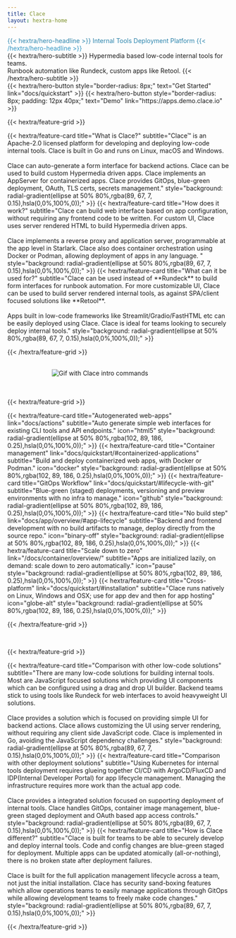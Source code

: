 ```yaml
---
title: Clace
layout: hextra-home
---
```


<div class="hx-mt-6 hx-mb-6" style="background: #277A9F; background: linear-gradient(180deg, #277A9F, #359ece); color: transparent; background-clip: text; -webkit-background-clip: text;">
{{< hextra/hero-headline >}}
  Internal Tools Deployment Platform
{{< /hextra/hero-headline >}}
</div>

<div class="hx-mb-10">
{{< hextra/hero-subtitle >}}
  Hypermedia based low-code internal tools for teams.&nbsp;<br class="sm:hx-block hx-hidden"/>
  Runbook automation like Rundeck, custom apps like Retool.
{{< /hextra/hero-subtitle >}}
</div>

<div class="hx-mb-4">
{{< hextra/hero-button style="border-radius: 8px;" text="Get Started" link="docs/quickstart" >}}
{{< hextra/hero-button style="border-radius: 8px; padding: 12px 40px;" text="Demo" link="https://apps.demo.clace.io" >}}
</div>

{{< hextra/feature-grid >}}

<!-- prettier-ignore --> {{< hextra/feature-card title="What is Clace?" subtitle="Clace™ is an Apache-2.0 licensed platform for developing and deploying low-code internal tools. Clace is built in Go and runs on Linux, macOS and Windows.<br><br>Clace can auto-generate a form interface for backend actions. Clace can be used to build custom Hypermedia driven apps. Clace implements an AppServer for containerized apps. Clace provides GitOps, blue-green deployment, OAuth, TLS certs, secrets management." style="background: radial-gradient(ellipse at 50% 80%,rgba(89, 67, 7, 0.15),hsla(0,0%,100%,0));" >}}

<!-- prettier-ignore --> {{< hextra/feature-card title="How does it work?" subtitle="Clace can build web interface based on app configuration, without requiring any frontend code to be written. For custom UI, Clace uses server rendered HTML to build Hypermedia driven apps.<br><br>Clace implements a reverse proxy and application server, programmable at the app level in Starlark. Clace also does container orchestration using Docker or Podman, allowing deployment of apps in any language. " style="background: radial-gradient(ellipse at 50% 80%,rgba(89, 67, 7, 0.15),hsla(0,0%,100%,0));" >}}

<!-- prettier-ignore --> {{< hextra/feature-card title="What can it be used for?" subtitle="Clace can be used instead of **Rundeck** to build form interfaces for runbook automation. For more customizable UI, Clace can be used to build server rendered internal tools, as against SPA/client focused solutions like **Retool**.<br><br>Apps built in low-code frameworks like Streamlit/Gradio/FastHTML etc can be easily deployed using Clace. Clace is ideal for teams looking to securely deploy internal tools." style="background: radial-gradient(ellipse at 50% 80%,rgba(89, 67, 7, 0.15),hsla(0,0%,100%,0));" >}}

{{< /hextra/feature-grid >}}
<br>
<br>

<style>
  /* Apply width 60% for screens wider than 768px */
  @media screen and (min-width: 768px) {
    .responsive-picture {
      width: 60%;
    }
  }
</style>

<picture  class="responsive-picture" style="display: block; margin-left: auto; margin-right: auto;">
  <source media="(prefers-color-scheme: dark)" srcset="https://clace.io/intro_dark.gif">
  <source media="(prefers-color-scheme: light)" srcset="https://clace.io/intro_light.gif">
  <img alt="Gif with Clace intro commands" src="https://clace.io/intro_light.gif">
</picture>

<br>
<br>

{{< hextra/feature-grid >}}

<!-- prettier-ignore --> {{< hextra/feature-card title="Autogenerated web-apps" link="docs/actions" subtitle="Auto generate simple web interfaces for existing CLI tools and API endpoints."  icon="html5" style="background: radial-gradient(ellipse at 50% 80%,rgba(102, 89, 186, 0.25),hsla(0,0%,100%,0));" >}}

<!-- prettier-ignore --> {{< hextra/feature-card title="Container management" link="docs/quickstart/#containerized-applications" subtitle="Build and deploy containerized web apps, with Docker or Podman."  icon="docker" style="background: radial-gradient(ellipse at 50% 80%,rgba(102, 89, 186, 0.25),hsla(0,0%,100%,0));" >}}

<!-- prettier-ignore --> {{< hextra/feature-card title="GitOps Workflow" link="docs/quickstart/#lifecycle-with-git" subtitle="Blue-green (staged) deployments, versioning and preview environments with no infra to manage."  icon="github" style="background: radial-gradient(ellipse at 50% 80%,rgba(102, 89, 186, 0.25),hsla(0,0%,100%,0));" >}}

<!-- prettier-ignore --> {{< hextra/feature-card title="No build step" link="docs/app/overview/#app-lifecycle" subtitle="Backend and frontend development with no build artifacts to manage, deploy directly from the source repo."  icon="binary-off" style="background: radial-gradient(ellipse at 50% 80%,rgba(102, 89, 186, 0.25),hsla(0,0%,100%,0));" >}}

<!-- prettier-ignore --> {{< hextra/feature-card title="Scale down to zero" link="/docs/container/overview/" subtitle="Apps are initialized lazily, on demand: scale down to zero automatically."  icon="pause" style="background: radial-gradient(ellipse at 50% 80%,rgba(102, 89, 186, 0.25),hsla(0,0%,100%,0));" >}}

<!-- prettier-ignore --> {{< hextra/feature-card title="Cross-platform" link="docs/quickstart/#installation" subtitle="Clace runs natively on Linux, Windows and OSX; use for app dev and then for app hosting"  icon="globe-alt" style="background: radial-gradient(ellipse at 50% 80%,rgba(102, 89, 186, 0.25),hsla(0,0%,100%,0));" >}}

{{< /hextra/feature-grid >}}

<br>

{{< hextra/feature-grid >}}

<!-- prettier-ignore --> {{< hextra/feature-card title="Comparison with other low-code solutions" subtitle="There are many low-code solutions for building internal tools. Most are JavaScript focused solutions which providing UI components which can be configured using a drag and drop UI builder. Backend teams stick to using tools like Rundeck for web interfaces to avoid heavyweight UI solutions.<br><br>Clace provides a solution which is focused on providing simple UI for backend actions. Clace allows customizing the UI using server rendering, without requiring any client side JavaScript code. Clace is implemented in Go, avoiding the JavaScript dependency challenges." style="background: radial-gradient(ellipse at 50% 80%,rgba(89, 67, 7, 0.15),hsla(0,0%,100%,0));" >}}

<!-- prettier-ignore --> {{< hextra/feature-card title="Comparison with other deployment solutions" subtitle="Using Kubernetes for internal tools deployment requires glueing together CI/CD with ArgoCD/FluxCD and IDP(Internal Developer Portal) for app lifecycle management. Managing the infrastructure requires more work than the actual app code.<br><br>Clace provides a integrated solution focused on supporting deployment of internal tools. Clace handles GitOps, container image management, blue-green staged deployment and OAuth based app access controls." style="background: radial-gradient(ellipse at 50% 80%,rgba(89, 67, 7, 0.15),hsla(0,0%,100%,0));" >}}

<!-- prettier-ignore --> {{< hextra/feature-card title="How is Clace different?" subtitle="Clace is built for teams to be able to securely develop and deploy internal tools. Code and config changes are blue-green staged for deployment. Multiple apps can be updated atomically (all-or-nothing), there is no broken state after deployment failures. <br><br>Clace is built for the full application management lifecycle across a team, not just the initial installation. Clace has security sand-boxing features which allow operations teams to easily manage applications through GitOps while allowing development teams to freely make code changes." style="background: radial-gradient(ellipse at 50% 80%,rgba(89, 67, 7, 0.15),hsla(0,0%,100%,0));" >}}

{{< /hextra/feature-grid >}}
